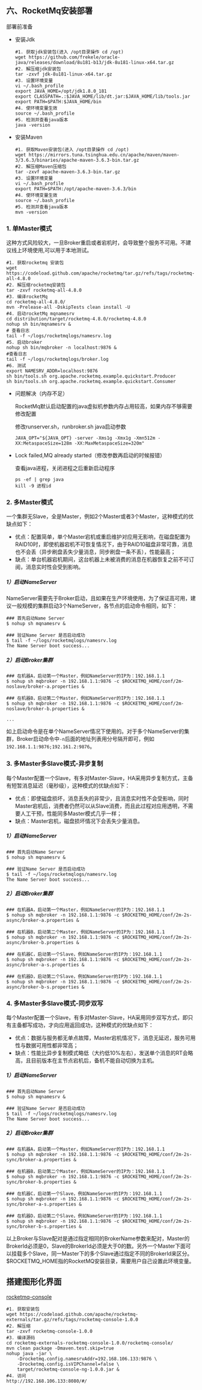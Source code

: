 ## 六、RocketMq安装部署

部署前准备

* 安装Jdk

  ```shell
  #1. 获取jdk安装包(进入 /opt目录操作 cd /opt)
  wget https://github.com/frekele/oracle-java/releases/download/8u181-b13/jdk-8u181-linux-x64.tar.gz
  #2. 解压缩jdk安装包
  tar -zxvf jdk-8u181-linux-x64.tar.gz
  #3. 设置环境变量
  vi ~/.bash_profile
  export JAVA_HOME=/opt/jdk1.8.0_181
  export CLASSPATH=.:$JAVA_HOME/lib/dt.jar:$JAVA_HOME/lib/tools.jar
  export PATH=$PATH:$JAVA_HOME/bin
  #4. 使环境变量生效
  source ~/.bash_profile
  #5. 检测并查看java版本
  java -version
  ```

* 安装Maven

  ```shell
  #1. 获取Maven安装包(进入 /opt目录操作 cd /opt)
  wget https://mirrors.tuna.tsinghua.edu.cn/apache/maven/maven-3/3.6.3/binaries/apache-maven-3.6.3-bin.tar.gz
  #2. 解压缩Maven压缩包
  tar -zxvf apache-maven-3.6.3-bin.tar.gz
  #3. 设置环境变量
  vi ~/.bash_profile
  export PATH=$PATH:/opt/apache-maven-3.6.3/bin
  #4. 使环境变量生效
  source ~/.bash_profile
  #5. 检测并查看java版本
  mvn -version
  ```

### 1. 单Master模式

这种方式风险较大，一旦Broker重启或者宕机时，会导致整个服务不可用。不建议线上环境使用,可以用于本地测试。

```shell
#1. 获取rocketmq 安装包
wget https://codeload.github.com/apache/rocketmq/tar.gz/refs/tags/rocketmq-all-4.8.0
#2. 解压缩rocketmq安装包
tar -zxvf rocketmq-all-4.8.0
#3. 编译rocketMq
cd rocketmq-all-4.8.0/
mvn -Prelease-all -DskipTests clean install -U
#4. 启动rocketMq mqnamesrv
cd distribution/target/rocketmq-4.8.0/rocketmq-4.8.0
nohup sh bin/mqnamesrv &
# 查看日志
tail -f ~/logs/rocketmqlogs/namesrv.log
#5. 启动broker
nohup sh bin/mqbroker -n localhost:9876 &
#查看日志
tail -f ~/logs/rocketmqlogs/broker.log 
#6. 测试
export NAMESRV_ADDR=localhost:9876
sh bin/tools.sh org.apache.rocketmq.example.quickstart.Producer
sh bin/tools.sh org.apache.rocketmq.example.quickstart.Consumer
```

* 问题解决（内存不足）

  RocketMq默认启动配置的java虚拟机参数内存占用较高，如果内存不够需要修改配置

  修改runserver.sh，runbroker.sh java启动参数

  ```shell
  JAVA_OPT="${JAVA_OPT} -server -Xms1g -Xmx1g -Xmn512m -XX:MetaspaceSize=128m -XX:MaxMetaspaceSize=320m"
  ```

* Lock failed,MQ already started（修改参数再启动的时候报错）

  查看java进程，关闭进程之后重新启动程序

  ```shell
  ps -ef | grep java
  kill -9 进程id
  ```

### 2. 多Master模式

一个集群无Slave，全是Master，例如2个Master或者3个Master，这种模式的优缺点如下：

- 优点：配置简单，单个Master宕机或重启维护对应用无影响，在磁盘配置为RAID10时，即使机器宕机不可恢复情况下，由于RAID10磁盘非常可靠，消息也不会丢（异步刷盘丢失少量消息，同步刷盘一条不丢），性能最高；
- 缺点：单台机器宕机期间，这台机器上未被消费的消息在机器恢复之前不可订阅，消息实时性会受到影响。

##### 1）启动NameServer

NameServer需要先于Broker启动，且如果在生产环境使用，为了保证高可用，建议一般规模的集群启动3个NameServer，各节点的启动命令相同，如下：

```
### 首先启动Name Server
$ nohup sh mqnamesrv &
 
### 验证Name Server 是否启动成功
$ tail -f ~/logs/rocketmqlogs/namesrv.log
The Name Server boot success...
```

##### 2）启动Broker集群

```
### 在机器A，启动第一个Master，例如NameServer的IP为：192.168.1.1
$ nohup sh mqbroker -n 192.168.1.1:9876 -c $ROCKETMQ_HOME/conf/2m-noslave/broker-a.properties &
 
### 在机器B，启动第二个Master，例如NameServer的IP为：192.168.1.1
$ nohup sh mqbroker -n 192.168.1.1:9876 -c $ROCKETMQ_HOME/conf/2m-noslave/broker-b.properties &

...
```

如上启动命令是在单个NameServer情况下使用的。对于多个NameServer的集群，Broker启动命令中`-n`后面的地址列表用分号隔开即可，例如 `192.168.1.1:9876;192.161.2:9876`。

### 3. 多Master多Slave模式-异步复制

每个Master配置一个Slave，有多对Master-Slave，HA采用异步复制方式，主备有短暂消息延迟（毫秒级），这种模式的优缺点如下：

- 优点：即使磁盘损坏，消息丢失的非常少，且消息实时性不会受影响，同时Master宕机后，消费者仍然可以从Slave消费，而且此过程对应用透明，不需要人工干预，性能同多Master模式几乎一样；
- 缺点：Master宕机，磁盘损坏情况下会丢失少量消息。

##### 1）启动NameServer

```
### 首先启动Name Server
$ nohup sh mqnamesrv &
 
### 验证Name Server 是否启动成功
$ tail -f ~/logs/rocketmqlogs/namesrv.log
The Name Server boot success...
```

##### 2）启动Broker集群

```
### 在机器A，启动第一个Master，例如NameServer的IP为：192.168.1.1
$ nohup sh mqbroker -n 192.168.1.1:9876 -c $ROCKETMQ_HOME/conf/2m-2s-async/broker-a.properties &
 
### 在机器B，启动第二个Master，例如NameServer的IP为：192.168.1.1
$ nohup sh mqbroker -n 192.168.1.1:9876 -c $ROCKETMQ_HOME/conf/2m-2s-async/broker-b.properties &
 
### 在机器C，启动第一个Slave，例如NameServer的IP为：192.168.1.1
$ nohup sh mqbroker -n 192.168.1.1:9876 -c $ROCKETMQ_HOME/conf/2m-2s-async/broker-a-s.properties &
 
### 在机器D，启动第二个Slave，例如NameServer的IP为：192.168.1.1
$ nohup sh mqbroker -n 192.168.1.1:9876 -c $ROCKETMQ_HOME/conf/2m-2s-async/broker-b-s.properties &
```

### 4. 多Master多Slave模式-同步双写

每个Master配置一个Slave，有多对Master-Slave，HA采用同步双写方式，即只有主备都写成功，才向应用返回成功，这种模式的优缺点如下：

- 优点：数据与服务都无单点故障，Master宕机情况下，消息无延迟，服务可用性与数据可用性都非常高；
- 缺点：性能比异步复制模式略低（大约低10%左右），发送单个消息的RT会略高，且目前版本在主节点宕机后，备机不能自动切换为主机。

##### 1）启动NameServer

```
### 首先启动Name Server
$ nohup sh mqnamesrv &
 
### 验证Name Server 是否启动成功
$ tail -f ~/logs/rocketmqlogs/namesrv.log
The Name Server boot success...
```

##### 2）启动Broker集群

```
### 在机器A，启动第一个Master，例如NameServer的IP为：192.168.1.1
$ nohup sh mqbroker -n 192.168.1.1:9876 -c $ROCKETMQ_HOME/conf/2m-2s-sync/broker-a.properties &
 
### 在机器B，启动第二个Master，例如NameServer的IP为：192.168.1.1
$ nohup sh mqbroker -n 192.168.1.1:9876 -c $ROCKETMQ_HOME/conf/2m-2s-sync/broker-b.properties &
 
### 在机器C，启动第一个Slave，例如NameServer的IP为：192.168.1.1
$ nohup sh mqbroker -n 192.168.1.1:9876 -c $ROCKETMQ_HOME/conf/2m-2s-sync/broker-a-s.properties &
 
### 在机器D，启动第二个Slave，例如NameServer的IP为：192.168.1.1
$ nohup sh mqbroker -n 192.168.1.1:9876 -c $ROCKETMQ_HOME/conf/2m-2s-sync/broker-b-s.properties &
```

以上Broker与Slave配对是通过指定相同的BrokerName参数来配对，Master的BrokerId必须是0，Slave的BrokerId必须是大于0的数。另外一个Master下面可以挂载多个Slave，同一Master下的多个Slave通过指定不同的BrokerId来区分。$ROCKETMQ_HOME指的RocketMQ安装目录，需要用户自己设置此环境变量。

## 搭建图形化界面

[rocketmq-console](https://github.com/apache/rocketmq-externals/releases/tag/rocketmq-console-1.0.0)

```shell
#1. 获取安装包
wget https://codeload.github.com/apache/rocketmq-externals/tar.gz/refs/tags/rocketmq-console-1.0.0
#2. 解压缩
tar -zxvf rocketmq-console-1.0.0
#3. 编译源码
cd rocketmq-externals-rocketmq-console-1.0.0/rocketmq-console/
mvn clean package -Dmaven.test.skip=true
nohup java -jar \
    -Drocketmq.config.namesrvAddr=192.168.106.133:9876 \
    -Drocketmq.config.isVIPChannel=false \
    target/rocketmq-console-ng-1.0.0.jar &
#4. 访问
http://192.168.106.133:8080/#/
```





